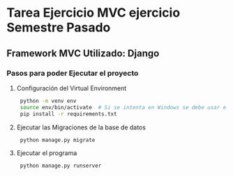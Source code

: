 # Tarea Ejercicio MVC ejercicio Semestre Pasado 

## Framework MVC Utilizado: Django

### Pasos para poder Ejecutar el proyecto

1) Configuración del Virtual Environment
   ```sh
    python -m venv env
    source env/bin/activate  # Si se intenta en Windows se debe usar el siguiente comando: `env\Scripts\activate`
    pip install -r requirements.txt
    ```
2) Ejecutar las Migraciones de la base de datos
   ```sh
    python manage.py migrate
    ```
3) Ejecutar el programa
   ```sh
    python manage.py runserver
    ```
